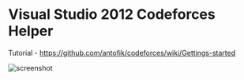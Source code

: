 Visual Studio 2012 Codeforces Helper
==========

Tutorial - https://github.com/antofik/codeforces/wiki/Gettings-started

![screenshot](https://f.cloud.github.com/assets/2310260/1288833/5b658812-3017-11e3-8f66-cf4a5d0a6368.png)
